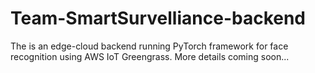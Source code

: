 # Team-SmartSurvelliance-backend
The is an edge-cloud backend running PyTorch framework for face recognition using AWS IoT Greengrass. More details coming soon...

